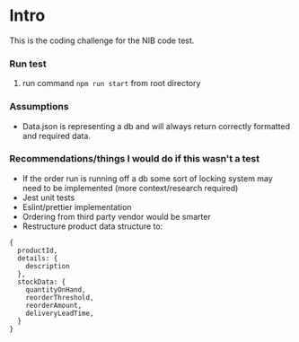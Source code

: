 # Intro
This is the coding challenge for the NIB code test.

### Run test
1. run command `npm run start` from root directory

### Assumptions
* Data.json is representing a db and will always return correctly formatted and required data.

### Recommendations/things I would do if this wasn't a test
* If the order run is running off a db some sort of locking system may need to be implemented (more context/research required)
* Jest unit tests
* Eslint/prettier implementation
* Ordering from third party vendor would be smarter
* Restructure product data structure to: 
```
{
  productId,
  details: {
    description
  },
  stockData: {
    quantityOnHand,
    reorderThreshold,
    reorderAmount,
    deliveryLeadTime,
  }
}
```